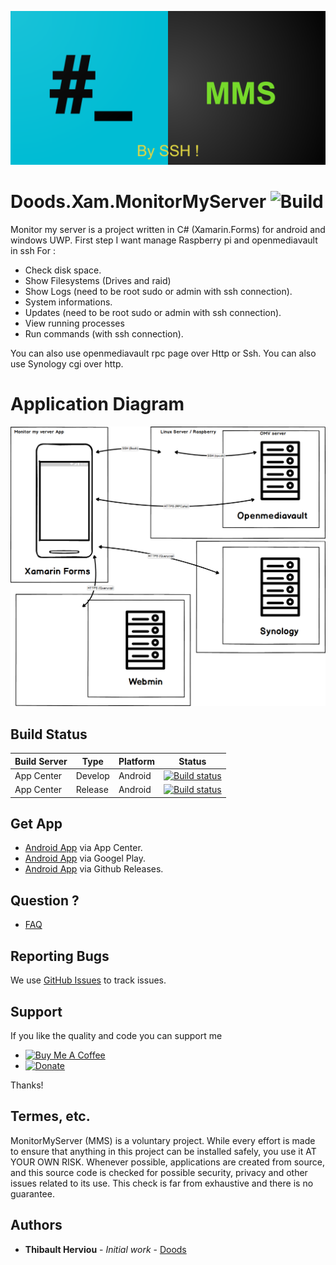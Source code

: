 ![MonitorMyServer](https://github.com/doodz/Doods.Xam.MonitorMyServer/blob/master/src/Android/Resources/drawable/MMS_graphic.png)
# Doods.Xam.MonitorMyServer ![Build](https://build.appcenter.ms/v0.1/apps/df1c8fb8-9914-479d-9942-8c96c5e83317/branches/master/badge)
Monitor my server is a project written in C# (Xamarin.Forms) for android and windows UWP.
First step I want manage Raspberry pi and openmediavault in ssh
For :

  * Check disk space.
  * Show Filesystems (Drives and raid)
  * Show Logs (need to be root sudo or admin with ssh connection).
  * System informations.
  * Updates (need to be root sudo or admin with ssh connection).
  * View running processes
  * Run commands (with ssh connection).
  
You can also use openmediavault rpc page over Http or Ssh.
You can also use Synology cgi over http.

# Application Diagram

<p align="center">
<img src="Images/Application_Diagram.png"/>
</p>

  ## Build Status
  
  | Build Server | Type         | Platform | Status                                                                                                                                                                                 |
|--------------|--------------|----------|----------------------------------------------------------------------------------------------------------------------------------------------------------------------------------------|                                             
| App Center   | Develop   | Android  | [![Build status](https://build.appcenter.ms/v0.1/apps/df1c8fb8-9914-479d-9942-8c96c5e83317/branches/Develop/badge)](https://appcenter.ms) |
| App Center   | Release   | Android      | [![Build status](https://build.appcenter.ms/v0.1/apps/df1c8fb8-9914-479d-9942-8c96c5e83317/branches/master/badge)](https://appcenter.ms) |

  ## Get App
  
  * [Android App](https://install.appcenter.ms/users/thibaultherviou/apps/Monitor-my-server-android) via App Center.
  * [Android App](https://play.google.com/store/apps/details?id=com.doods.monitormyserver) via Googel Play.
  * [Android App](https://github.com/doodz/Doods.Xam.MonitorMyServer/releases) via Github Releases.

  ## Question ?
  * [FAQ](https://github.com/doodz/Doods.Xam.MonitorMyServer/wiki/FAQ)
  
  ## Reporting Bugs
  We use [GitHub Issues](https://github.com/doodz/Doods.Xam.MonitorMyServer/issues) to track issues.
  ## Support
  
  If you like the quality and code you can support me <br/>
- <a href="https://www.buymeacoffee.com/doods" target="_blank"><img src="https://cdn.buymeacoffee.com/buttons/default-orange.png" height="20" width="96" alt="Buy Me A Coffee" style="height: 20px !important;width: 96px !important;" ></a>
- [![Donate](https://img.shields.io/badge/Donate-PayPal-green.svg?style=flat-square)](https://www.paypal.me/Doodsdev)  

Thanks!
  ## Termes, etc.
  MonitorMyServer (MMS) is a voluntary project. While every effort is made to ensure that anything in this project can be installed safely, you use it AT YOUR OWN RISK. Whenever   possible, applications are created from source, and this source code is checked for possible security, privacy and other issues related to its use. This check is far from       exhaustive and there is no guarantee.
  ## Authors

* **Thibault Herviou** - *Initial work* - [Doods](https://github.com/doodz)


  
